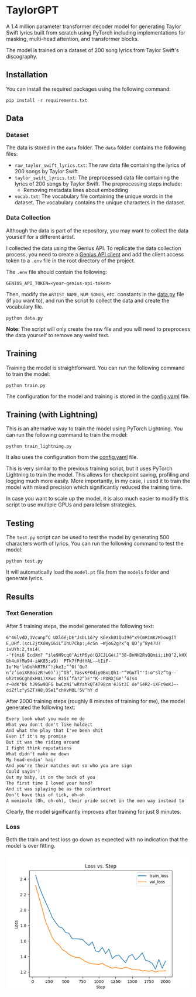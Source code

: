 # TaylorGPT

A 1.4 million parameter transformer decoder model for generating Taylor Swift lyrics built from scratch using PyTorch including implementations for masking, multi-head attention, and transformer blocks.

The model is trained on a dataset of 200 song lyrics from Taylor Swift's discography.

## Installation

You can install the required packages using the following command:

```
pip install -r requirements.txt
```

## Data

### Dataset

The data is stored in the `data` folder. The `data` folder contains the following files:

- `raw_taylor_swift_lyrics.txt`: The raw data file containing the lyrics of 200 songs by Taylor Swift.
- `taylor_swift_lyrics.txt`: The preprocessed data file containing the lyrics of 200 songs by Taylor Swift. The preprocessing steps include:
  - Removing metadata lines about embedding
- `vocab.txt`: The vocabulary file containing the unique words in the dataset. The vocabulary contains the unique characters in the dataset.

### Data Collection

Although the data is part of the repository, you may want to collect the data yourself for a different artist.

I collected the data using the Genius API. To replicate the data collection process, you need to create a [Genius API client](https://genius.com/api-clients) and add the client access token to a `.env` file in the root directory of the project.

The `.env` file should contain the following:

```
GENIUS_API_TOKEN=<your-genius-api-token>
```

Then, modify the `ARTIST_NAME`, `NUM_SONGS`, etc. constants in the [data.py](./data.py) file (if you want to), and
run the script to collect the data and create the vocabulary file.

```
python data.py
```

**Note**: The script will only create the raw file and you will need to preprocess the data yourself to remove any weird text.

## Training

Training the model is straightforward. You can run the following command to train the model:

```
python train.py
```

The configuration for the model and training is stored in the [config.yaml](./config.yaml) file.

## Training (with Lightning)

This is an alternative way to train the model using PyTorch Lightning. You can run the following command to train the model:

```
python train_lightning.py
```

It also uses the configuration from the [config.yaml](./config.yaml) file.

This is very similar to the previous training script, but it uses PyTorch Lightning to train the model. This allows for checkpoint saving, profiling and logging much more easily. More importantly, in my case, i used it to train the model with mixed precision which significantly reduced the training time.

In case you want to scale up the model, it is also much easier to modify this script to use multiple GPUs and parallelism strategies.

## Testing

The `test.py` script can be used to test the model by generating 500 characters worth of lyrics. You can run the following command to test the model:

```
python test.py
```

It will automatically load the `model.pt` file from the `models` folder and generate lyrics.

## Results

### Text Generation

After 5 training steps, the model generated the following text:

```
6"46lvdD,1Vcunp“C UXlóé;DE"JsDL1ó?y KGexk0íQuI9é"x9(mRImK7M)ougíT​ E,UHf.(scL2jtXóWyi6iL“IhU7Ckp:;éc5n —WjoG2g?x“q QD‘y“8y4?U?ivUYh:2,tsi4(
-'f(mi6 EcdXm? “ile9H9cq0‘AitP6yó!QJCJLGé(J"38-8nNH2RsQQmii;ihQ‘2,kHX Gh4uXfMa94-iAK85;a9)  PTk7fPdtYAL-—tIiF-Iu'Me'lnDohkRTR(“!zkeI;“’0(’Qu?n‘z’ioiXR8oizR!w0)’)j“O8’,7asvKFOdiy0BxLQh1-"“VGuTl"'I:o"slz“tg—-Gh2tnGCgh0xHU1)XXwc Rí5í’fa?2“)E""K-:PDRXjGe'’ó(s4
r—0dK"bk hJ9Sw9QFG bwCzNí‘wRYahkQT4798cm'éJSt3I óe“SéR2-iXFc9oKJ—- óíZflz"ySZT)H8;0Se1“c​hXvM8L‘5V’hY d
```

After 2000 training steps (roughly 8 minutes of training for me), the model generated the following text:

```
Every look what you made me do
What you don't don't like holdect
And what the play that I've been shit
Even if it's my promise
But it was the riding around
I fight think reputations
What didn't make me down
My head-endin' hair
And you're their matches out so who you are sign
Could sayin')
Out my baby, it on the back of you
The first time I loved your hand?
And it was splaying be as the colorbreet
Don't have this of tick, oh-oh
A meminole (Oh, oh-oh), their pride secret in the men way instead to
```

Clearly, the model significantly improves after training for just 8 minutes.

### Loss

Both the train and test loss go down as expected with no indication that the model is over fitting.

![](loss.png)
